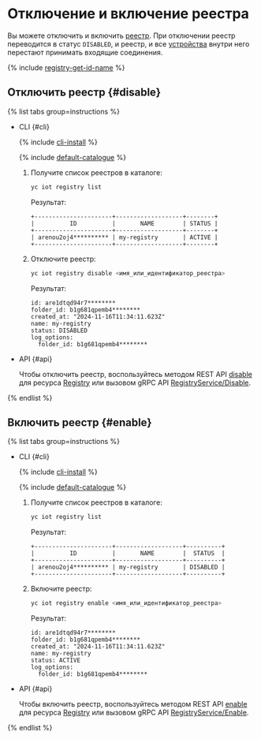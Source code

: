 # Отключение и включение реестра

Вы можете отключить и включить [реестр](../../concepts/index.md#registry). При отключении реестр переводится в статус `DISABLED`, и реестр, и все [устройства](../../concepts/index.md#device) внутри него перестают принимать входящие соединения.

{% include [registry-get-id-name](../../../_includes/iot-core/registry-get-id-name.md) %}


## Отключить реестр {#disable}

{% list tabs group=instructions %}

- CLI {#cli}

  {% include [cli-install](../../../_includes/cli-install.md) %}

  {% include [default-catalogue](../../../_includes/default-catalogue.md) %}

  1. Получите список реестров в каталоге:

      ```bash
      yc iot registry list
      ```

      Результат:

      ```text
      +----------------------+-------------------+--------+
      |          ID          |       NAME        | STATUS |
      +----------------------+-------------------+--------+
      | arenou2oj4********** | my-registry       | ACTIVE |
      +----------------------+-------------------+--------+
      ```

  1. Отключите реестр:

      ```bash
      yc iot registry disable <имя_или_идентификатор_реестра>
      ```

      Результат:

      ```text
      id: are1dtqd94r7********
      folder_id: b1g681qpemb4********
      created_at: "2024-11-16T11:34:11.623Z"
      name: my-registry
      status: DISABLED
      log_options:
        folder_id: b1g681qpemb4********
      ```

- API {#api}

  Чтобы отключить реестр, воспользуйтесь методом REST API [disable](../../api-ref/Registry/disable.md) для ресурса [Registry](../../api-ref/Registry/index.md) или вызовом gRPC API [RegistryService/Disable](../../api-ref/grpc/Registry/disable.md).

{% endlist %}


## Включить реестр {#enable}

{% list tabs group=instructions %}

- CLI {#cli}

  {% include [cli-install](../../../_includes/cli-install.md) %}

  {% include [default-catalogue](../../../_includes/default-catalogue.md) %}

  1. Получите список реестров в каталоге:

      ```bash
      yc iot registry list
      ```

      Результат:

      ```text
      +----------------------+-------------------+----------+
      |          ID          |       NAME        |  STATUS  |
      +----------------------+-------------------+----------+
      | arenou2oj4********** | my-registry       | DISABLED |
      +----------------------+-------------------+----------+
      ```

  1. Включите реестр:

      ```bash
      yc iot registry enable <имя_или_идентификатор_реестра>
      ```

      Результат:

      ```text
      id: are1dtqd94r7********
      folder_id: b1g681qpemb4********
      created_at: "2024-11-16T11:34:11.623Z"
      name: my-registry
      status: ACTIVE
      log_options:
        folder_id: b1g681qpemb4********
      ```

- API {#api}

  Чтобы включить реестр, воспользуйтесь методом REST API [enable](../../api-ref/Registry/enable.md) для ресурса [Registry](../../api-ref/Registry/index.md) или вызовом gRPC API [RegistryService/Enable](../../api-ref/grpc/Registry/enable.md).

{% endlist %}